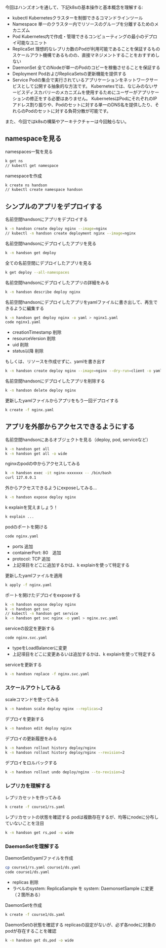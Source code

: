 今回はハンズオンを通して、下記k8sの基本操作と基本概念を理解する:

* kubectl
    Kubernetesクラスターを制御できるコマンドラインツール
* Namespace
    単一のクラスター内でリソースのグループを分離するためのメカニズム
* Pod
    Kubernetes内で作成・管理できるコンピューティングの最小のデプロイ可能なユニット
* ReplicaSet
    理想的なレプリカ数のPodが利用可能であることを保証するもの
    スケールアウト機構であるものの、直接マネジメントすることをおすすめしない
* DaemonSet
    全てのNodeが単一のPodのコピーを稼働させることを保証する
* Deployment
    PodおよびReplicaSetsの更新機能を提供する
* Service
    Podの集合で実行されているアプリケーションをネットワークサービスとして公開する抽象的な方法です。
    Kubernetesでは、なじみのないサービスディスカバリーのメカニズムを使用するためにユーザーがアプリケーションの修正をする必要はありません。 KubernetesはPodにそれぞれのIPアドレス割り振りや、Podのセットに対する単一のDNS名を提供したり、それらのPodのセットに対する負荷分散が可能です。


また、今回ではk8sの構築やアーキテクチャーは今回触らない。

## namespaceを見る
namespaces一覧を見る

```bash
k get ns
// kubectl get namespace
```

namespaceを作成

```bash
k create ns handson
// kubectl create namespace handson
```

## シンプルのアプリをデプロイする
名前空間handsonにアプリをデプロイする

```bash
k -n handson create deploy nginx --image=nginx
// kubectl -n handson create deployment nginx --image=nginx
```
名前空間handsonにデプロイしたアプリを見る

```bash
k -n handson get deploy
```
全ての名前空間にデプロイしたアプリを見る

```bash
k get deploy --all-namespaces
```
名前空間handsonにデプロイしたアプリの詳細をみる

```bash
k -n handson describe deploy nginx
```
名前空間handsonにデプロイしたアプリをyamlファイルに書き出して、再生できるように編集する

```bash
k -n handson get deploy nginx -o yaml > nginx1.yaml
code nginx1.yaml
```
* creationTimestamp 削除
* resourceVersion 削除
* uid 削除
* status以降 削除

もしくは、リソースを作成せずに、yamlを書き出す

```bash
k -n handson create deploy nginx --image=nginx --dry-run=client -o yaml > nginx.yaml
```

名前空間handsonにデプロイしたアプリを削除する
```bash
k -n handson delete deploy nginx
```
更新したyamlファイルからアプリをもう一回デプロイする

```bash
k create -f nginx.yaml
```

## アプリを外部からアクセスできるようにする
名前空間handsonにあるオブジェクトを見る（deploy, pod, serviceなど）

```bash
k -n handson get all
k -n handson get all -o wide
```

nginxのpodの中からアクセスしてみる

```bash
k -n handson exec -it nginx-xxxxxxx -- /bin/bash
curl 127.0.0.1
```
外からアクセスできるようにexposeしてみる...

```bash
k -n handson expose deploy nginx
```

k explainを覚えましょう！

```bash
k explain ...
```

podのポートを開ける

```bash
code nginx.yaml
```
* ports 追加
* containerPort: 80　追加
* protocol: TCP 追加
* 上記項目をどこに追加するかは、k explainを使って特定する

更新したyamlファイルを適用

```bash
k apply -f nginx.yaml
```
ポートを開けたデプロイをexposeする

```bash
k -n handson expose deploy nginx
k -n handson get svc
// kubectl -n handson get service
k -n handson get svc nginx -o yaml > nginx.svc.yaml
```
serviceの設定を更新する

```bash
code nginx.svc.yaml
```
* typeをLoadBalancerに変更
* 上記項目をどこに変更あるいは追加するかは、k explainを使って特定する

serviceを更新する

```bash
k -n handson replace -f nginx.svc.yaml
```

### スケールアウトしてみる
scaleコマンドを使ってみる

```bash
k -n handson scale deploy nginx --replicas=2
```
デプロイを更新する

```bash
k -n handson edit deploy nginx
```
デプロイの更新履歴をみる

```bash
k -n handson rollout history deploy/nginx
k -n handson rollout history deploy/nginx --revision=2
```
デプロイをロルバックする

```bash
k -n handson rollout undo deploy/nginx --to-revision=2
```

### レプリカを理解する
レプリカセットを作ってみる

```bash
k create -f course1/rs.yaml
```

レプリカセットの状態を確認する
podは複数存在するが、均等にnodeに分布していないことを注目
```bash
k -n handson get rs,pod -o wide
```

### DaemonSetを理解する
DaemonSetのyamlファイルを作成

```bash
cp course1/rs.yaml course1/ds.yaml
code course1/ds.yaml
```
* replicas 削除
* ラベルのsystem: ReplicaSample を system: DaemonsetSample に変更（２箇所ある）

DaemonSetを作成

```bash
k create -f course1/ds.yaml
```

DaemonSetの状態を確認する
replicasの設定がないが、必ず各nodeに対象のpodが存在することを確認
```bash
k -n handson get ds,pod -o wide
```